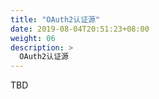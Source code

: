 ```yaml
---
title: "OAuth2认证源"
date: 2019-08-04T20:51:23+08:00
weight: 06
description: >
  OAuth2认证源
---
```


TBD
